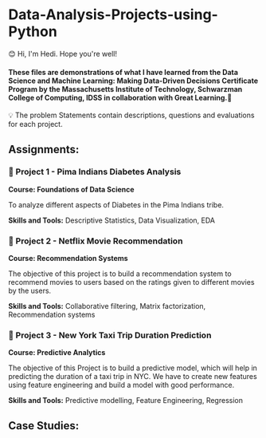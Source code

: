 # Data-Analysis-Projects-using-Python

😊 Hi, I'm Hedi. Hope you're well!

#### These files are demonstrations of what I have learned from the Data Science and Machine Learning: Making Data-Driven Decisions Certificate Program by the Massachusetts Institute of Technology, Schwarzman College of Computing, IDSS in collaboration with Great Learning.🏅

💡 The problem Statements contain descriptions, questions and evaluations for each project.

## Assignments:

### 🍬 Project 1 - Pima Indians Diabetes Analysis

**Course: Foundations of Data Science**

To analyze different aspects of Diabetes in the Pima Indians tribe.

**Skills and Tools:**
Descriptive Statistics, Data Visualization, EDA


### 🍒 Project 2 - Netflix Movie Recommendation

**Course: Recommendation Systems**

The objective of this project is to build a recommendation system to recommend movies to users based on the ratings given to different movies by the users.

**Skills and Tools:**
Collaborative filtering, Matrix factorization, Recommendation systems


### 🍡 Project 3 - New York Taxi Trip Duration Prediction

**Course: Predictive Analytics**

The objective of this Project is to build a predictive model, which will help in predicting the duration of a taxi trip in NYC. We have to create new features using feature engineering and build a model with good performance.

**Skills and Tools:**
Predictive modelling, Feature Engineering, Regression

## Case Studies:




